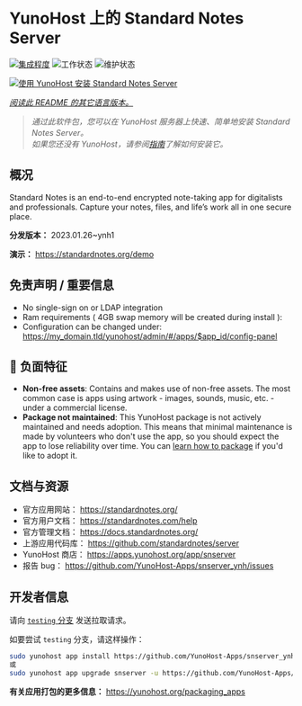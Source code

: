 <!--
注意：此 README 由 <https://github.com/YunoHost/apps/tree/master/tools/readme_generator> 自动生成
请勿手动编辑。
-->

# YunoHost 上的 Standard Notes Server

[![集成程度](https://dash.yunohost.org/integration/snserver.svg)](https://dash.yunohost.org/appci/app/snserver) ![工作状态](https://ci-apps.yunohost.org/ci/badges/snserver.status.svg) ![维护状态](https://ci-apps.yunohost.org/ci/badges/snserver.maintain.svg)

[![使用 YunoHost 安装 Standard Notes Server](https://install-app.yunohost.org/install-with-yunohost.svg)](https://install-app.yunohost.org/?app=snserver)

*[阅读此 README 的其它语言版本。](./ALL_README.md)*

> *通过此软件包，您可以在 YunoHost 服务器上快速、简单地安装 Standard Notes Server。*  
> *如果您还没有 YunoHost，请参阅[指南](https://yunohost.org/install)了解如何安装它。*

## 概况

Standard Notes is an end-to-end encrypted note-taking app for digitalists and professionals. Capture your notes, files, and life’s work all in one secure place.


**分发版本：** 2023.01.26~ynh1

**演示：** <https://standardnotes.org/demo>
## 免责声明 / 重要信息

* No single-sign on or LDAP integration
* Ram requirements ( 4GB swap memory will be created during install ):
* Configuration can be changed under: https://my_domain.tld/yunohost/admin/#/apps/$app_id/config-panel

## :red_circle: 负面特征

- **Non-free assets**: Contains and makes use of non-free assets. The most common case is apps using artwork - images, sounds, music, etc. - under a commercial license.
- **Package not maintained**: This YunoHost package is not actively maintained and needs adoption. This means that minimal maintenance is made by volunteers who don't use the app, so you should expect the app to lose reliability over time. You can [learn how to package](https://yunohost.org/packaging_apps_intro) if you'd like to adopt it.

## 文档与资源

- 官方应用网站： <https://standardnotes.org/>
- 官方用户文档： <https://standardnotes.com/help>
- 官方管理文档： <https://docs.standardnotes.org/>
- 上游应用代码库： <https://github.com/standardnotes/server>
- YunoHost 商店： <https://apps.yunohost.org/app/snserver>
- 报告 bug： <https://github.com/YunoHost-Apps/snserver_ynh/issues>

## 开发者信息

请向 [`testing` 分支](https://github.com/YunoHost-Apps/snserver_ynh/tree/testing) 发送拉取请求。

如要尝试 `testing` 分支，请这样操作：

```bash
sudo yunohost app install https://github.com/YunoHost-Apps/snserver_ynh/tree/testing --debug
或
sudo yunohost app upgrade snserver -u https://github.com/YunoHost-Apps/snserver_ynh/tree/testing --debug
```

**有关应用打包的更多信息：** <https://yunohost.org/packaging_apps>
